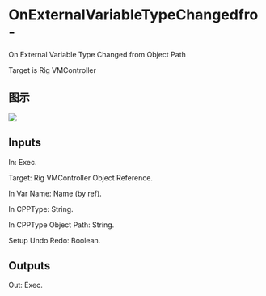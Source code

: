 # OnExternalVariableTypeChangedfro-

On External Variable Type Changed from Object Path

Target is Rig VMController

## 图示

![]($-20221218-20425623.png)

## Inputs

In: Exec.

Target: Rig VMController Object Reference.

In Var Name: Name (by ref).

In CPPType: String.

In CPPType Object Path: String.

Setup Undo Redo: Boolean.  

## Outputs

Out: Exec.

